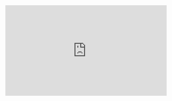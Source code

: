 
<div style="width: 100%;"><div style="position: relative; padding-bottom: 56.25%; padding-top: 0; height: 0;"><iframe title="Co-enseignement Commerce/Vente-Maths/Sciences" frameborder="0" width="1200" height="675" style="position: absolute; top: 0; left: 0; width: 100%; height: 100%;" src="https://view.genially.com/66d197e12cf634010c8c1a85" type="text/html" allowscriptaccess="always" allowfullscreen="true" scrolling="yes" allownetworking="all"></iframe> </div> </div>

<!--

# Séquence 1

## Séance 1

[Seance-1](https://ecmorlaix-my.sharepoint.com/:w:/g/personal/mickael_le-coz_ecmorlaix_fr/EcsywXri6KJIrp4xwbcf3ogBSiXMBQZAJ7_mCP8pn8V7Xg?e=quyjq1){:target="_blank"}


## Séance 2

??? example "Seance 2"
    ![[AP1.png]]


## Séance 3

??? example "Seance 3"
    ![[5891692D-933E-406F-8327-325C8AF45E88.jpeg]]

## Séance 4

![[SuiviProspection.jpg]]

[Fichier_Excel_a_completer](https://ecmorlaix-my.sharepoint.com/:x:/g/personal/mickael_le-coz_ecmorlaix_fr/EepcXLIEMXRCuDj8N5EtE6gBMCYh-QiozYMj_VkMOkdThw?e=dH3HQS){:target="_blank"}

-->
